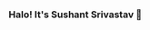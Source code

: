 ### Halo! It's Sushant Srivastav 👋

<!--
**sushant4191/sushant4191** is a ✨ _special_ ✨ repository because its `README.md` (this file) appears on your GitHub profile.

Here are some ideas to get you started:

- 🔭 I’m currently working on File System Protection using Encryption Algorithm
- 🌱 I’m currently learning Java
- 👯 I’m looking to collaborate on ...
- 🤔 I’m looking for help with ...
- 💬 Ask me about Python, Designing and Content
- 📫 How to reach me: LinkedIn @sushant4191
- 😄 Pronouns: He/His
- ⚡ Fun fact: I am a multitasker and I do nature photography
-->

